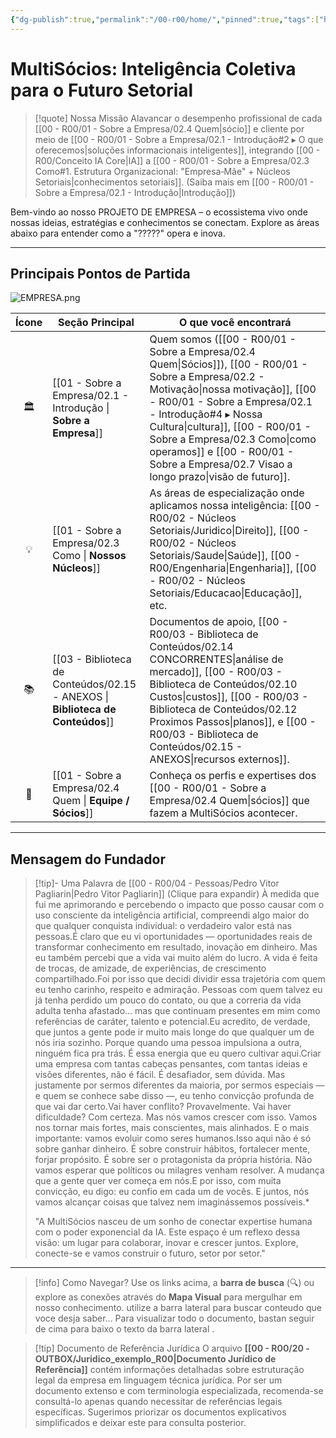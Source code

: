 ```yaml
---
{"dg-publish":true,"permalink":"/00-r00/home/","pinned":true,"tags":["homepage","navigation","welcome","mission","vision","structure","MOC","gardenEntry","gardenEntry","gardenEntry","gardenEntry"],"noteIcon":""}
---
```



# MultiSócios: Inteligência Coletiva para o Futuro Setorial



> [!quote] Nossa Missão
> Alavancar o desempenho profissional de cada [[00 - R00/01 - Sobre a Empresa/02.4 Quem\|sócio]] e cliente por meio de [[00 - R00/01 - Sobre a Empresa/02.1 - Introdução#2 ▸ O que oferecemos\|soluções informacionais inteligentes]], integrando [[00 - R00/Conceito IA Core\|IA]] a [[00 - R00/01 - Sobre a Empresa/02.3 Como#1. Estrutura Organizacional: "Empresa‑Mãe" + Núcleos Setoriais\|conhecimentos setoriais]]. (Saiba mais em [[00 - R00/01 - Sobre a Empresa/02.1 - Introdução\|Introdução]])

Bem-vindo ao nosso PROJETO DE EMPRESA – o ecossistema vivo onde nossas ideias, estratégias e conhecimentos se conectam. Explore as áreas abaixo para entender como a "?????" opera e inova.

---

## Principais Pontos de Partida



![EMPRESA.png](/img/user/00%20-%20R00/00%20-%20INBOX/03%20-%20IMAGENS_PDF/EMPRESA.png)


| Ícone | Seção Principal                                                          | O que você encontrará                                                                                                                                                                                                                                                                                               |
| :---: | ------------------------------------------------------------------------ | ------------------------------------------------------------------------------------------------------------------------------------------------------------------------------------------------------------------------------------------------------------------------------------------------------------------- |
|  🏛️  | [[01 - Sobre a Empresa/02.1 - Introdução   \| **Sobre a Empresa**]]      | Quem somos ([[00 - R00/01 - Sobre a Empresa/02.4 Quem\|Sócios]]), [[00 - R00/01 - Sobre a Empresa/02.2 - Motivação\|nossa motivação]], [[00 - R00/01 - Sobre a Empresa/02.1 - Introdução#4 ▸ Nossa Cultura\|cultura]], [[00 - R00/01 - Sobre a Empresa/02.3 Como\|como operamos]] e [[00 - R00/01 - Sobre a Empresa/02.7 Visao a longo prazo\|visão de futuro]]. |
|  💡   | [[01 - Sobre a Empresa/02.3 Como           \| **Nossos Núcleos**]]       | As áreas de especialização onde aplicamos nossa inteligência: [[00 - R00/02 - Núcleos Setoriais/Juridico\|Direito]], [[00 - R00/02 - Núcleos Setoriais/Saude\|Saúde]], [[00 - R00/Engenharia\|Engenharia]], [[00 - R00/02 - Núcleos Setoriais/Educacao\|Educação]], etc.                                                         |
|  📚   | [[03 - Biblioteca de Conteúdos/02.15 - ANEXOS \| **Biblioteca de Conteúdos**]] | Documentos de apoio, [[00 - R00/03 - Biblioteca de Conteúdos/02.14 CONCORRENTES\|análise de mercado]], [[00 - R00/03 - Biblioteca de Conteúdos/02.10 Custos\|custos]], [[00 - R00/03 - Biblioteca de Conteúdos/02.12 Proximos Passos\|planos]], e [[00 - R00/03 - Biblioteca de Conteúdos/02.15 - ANEXOS\|recursos externos]].                          |
|  👥   | [[01 - Sobre a Empresa/02.4 Quem           \| **Equipe / Sócios**]]      | Conheça os perfis e expertises dos [[00 - R00/01 - Sobre a Empresa/02.4 Quem\|sócios]] que fazem a MultiSócios acontecer.                                                                                                                                                                                                    |

---

## Mensagem do Fundador

> [!tip]- Uma Palavra de [[00 - R00/04 - Pessoas/Pedro Vitor Pagliarin\|Pedro Vitor Pagliarin]] (Clique para expandir)
> À medida que fui me aprimorando e percebendo o impacto que posso causar com o uso consciente da inteligência artificial, compreendi algo maior do que qualquer conquista individual: o verdadeiro valor está nas pessoas.É claro que eu vi oportunidades — oportunidades reais de transformar conhecimento em resultado, inovação em dinheiro. Mas eu também percebi que a vida vai muito além do lucro. A vida é feita de trocas, de amizade, de experiências, de crescimento compartilhado.Foi por isso que decidi dividir essa trajetória com quem eu tenho carinho, respeito e admiração. Pessoas com quem talvez eu já tenha perdido um pouco do contato, ou que a correria da vida adulta tenha afastado... mas que continuam presentes em mim como referências de caráter, talento e potencial.Eu acredito, de verdade, que juntos a gente pode ir muito mais longe do que qualquer um de nós iria sozinho. Porque quando uma pessoa impulsiona a outra, ninguém fica pra trás. É essa energia que eu quero cultivar aqui.Criar uma empresa com tantas cabeças pensantes, com tantas ideias e visões diferentes, não é fácil. É desafiador, sem dúvida. Mas justamente por sermos diferentes da maioria, por sermos especiais — e quem se conhece sabe disso —, eu tenho convicção profunda de que vai dar certo.Vai haver conflito? Provavelmente. Vai haver dificuldade? Com certeza. Mas nós vamos crescer com isso. Vamos nos tornar mais fortes, mais conscientes, mais alinhados. E o mais importante: vamos evoluir como seres humanos.Isso aqui não é só sobre ganhar dinheiro. É sobre construir hábitos, fortalecer mente, forjar propósito. É sobre ser o protagonista da própria história. Não vamos esperar que políticos ou milagres venham resolver. A mudança que a gente quer ver começa em nós.E por isso, com muita convicção, eu digo: eu confio em cada um de vocês. E juntos, nós vamos alcançar coisas que talvez nem imaginássemos possíveis.*
> 
> "A MultiSócios nasceu de um sonho de conectar expertise humana com o poder exponencial da IA. Este espaço é um reflexo dessa visão: um lugar para colaborar, inovar e crescer juntos. Explore, conecte-se e vamos construir o futuro, setor por setor."

---

> [!info] Como Navegar?
> Use os links acima, a **barra de busca** (🔍) ou explore as conexões através do **Mapa Visual** para mergulhar em nosso conhecimento. utilize a barra lateral para buscar conteudo que voce desja saber... Para visualizar todo o documento, bastan seguir de cima para baixo o texto da barra lateral . 

> [!tip] Documento de Referência Jurídica
> O arquivo **[[00 - R00/20 -OUTBOX/Juridico_exemplo_R00\|Documento Jurídico de Referência]]** contém informações detalhadas sobre estruturação legal da empresa em linguagem técnica jurídica. Por ser um documento extenso e com terminologia especializada, recomenda-se consultá-lo apenas quando necessitar de referências legais específicas. Sugerimos priorizar os documentos explicativos simplificados e deixar este para consulta posterior. 
